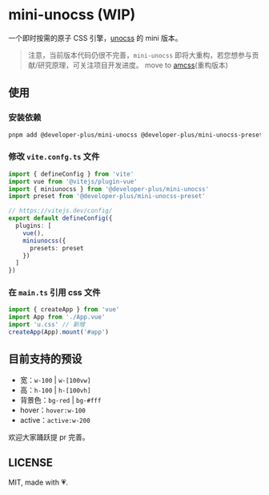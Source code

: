 # mini-unocss (WIP)

一个即时按需的原子 CSS 引擎，[unocss](https://github.com/unocss/unocss) 的 mini 版本。

> 注意，当前版本代码仍很不完善，`mini-unocss` 即将大重构，若您想参与贡献/研究原理，可关注项目开发进度。
> move to [amcss](https://github.com/developer-plus/amcss)(重构版本)

## 使用

### 安装依赖

``` bash
pnpm add @developer-plus/mini-unocss @developer-plus/mini-unocss-preset -D
```

### 修改 `vite.confg.ts` 文件

``` ts
import { defineConfig } from 'vite'
import vue from '@vitejs/plugin-vue'
import { miniunocss } from '@developer-plus/mini-unocss'
import preset from '@developer-plus/mini-unocss-preset'

// https://vitejs.dev/config/
export default defineConfig({
  plugins: [
    vue(),
    miniunocss({
      presets: preset
    })
  ]
})
```

### 在 `main.ts` 引用 css 文件

``` ts
import { createApp } from 'vue'
import App from './App.vue'
import 'u.css' // 新增
createApp(App).mount('#app')
```

## 目前支持的预设

- 宽：`w-100` | `w-[100vw]`
- 高：`h-100` | `h-[100vh]`
- 背景色：`bg-red` | `bg-#fff`
- hover：`hover:w-100`
- active：`active:w-200`

欢迎大家踊跃提 pr 完善。

## LICENSE

MIT, made with 💗.
